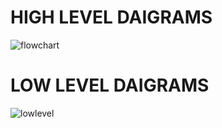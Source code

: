 # HIGH LEVEL DAIGRAMS
![flowchart](https://user-images.githubusercontent.com/98832333/157035604-b14b0b0e-dd33-40ce-a943-dd388dfc9103.JPG)

# LOW LEVEL DAIGRAMS
![lowlevel](https://user-images.githubusercontent.com/98832333/157044897-4e6843b1-5d2b-4322-995f-a649e3488274.JPG)


